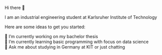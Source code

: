 Hi there 👋

I am an industrial engineering student at Karlsruher Institute of Technology

Here are some ideas to get you started:

🔭 I’m currently working on my bachelor thesis \
🌱 I’m currently learning basic programming with focus on data science \
💬 Ask me about studying in Germany at KIT or just chatting
